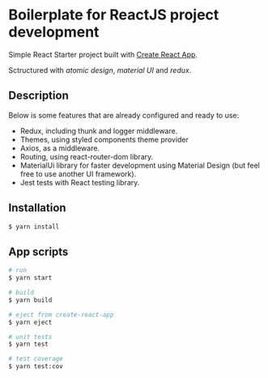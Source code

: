 # Boilerplate for ReactJS project development

Simple React Starter project built with [Create React App](https://github.com/facebook/create-react-app).

Sctructured with _atomic design_, _material UI_ and _redux_.

## Description

Below is some features that are already configured and ready to use:

- Redux, including thunk and logger middleware.
- Themes, using styled components theme provider
- Axios, as a middleware.
- Routing, using react-router-dom library.
- MaterialUi library for faster development using Material Design (but feel free to use another UI framework).
- Jest tests with React testing library.

## Installation

```bash
$ yarn install
```

## App scripts

```bash
# run
$ yarn start

# build
$ yarn build

# eject from create-react-app
$ yarn eject

# unit tests
$ yarn test

# test coverage
$ yarn test:cov
```
